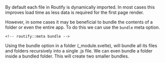 
By default each file in Routify is dynamically imported. In most cases this improves load time as less data is required for the first page render.

However, in some cases it may be beneficial to bundle the contents of a folder or even the entire app. To do this we can use the `bundle` meta option.

```
<!-- routify::meta bundle -->
```

Using the bundle option in a folder (_module.svelte), will bundle all its files and folders recursively into a single .js file.
We can even bundle a folder inside a bundled folder. This will create two smaller bundles.
